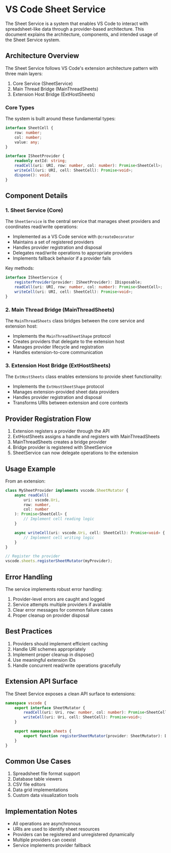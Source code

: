 # VS Code Sheet Service

The Sheet Service is a system that enables VS Code to interact with spreadsheet-like data through a provider-based architecture. This document explains the architecture, components, and intended usage of the Sheet Service system.

## Architecture Overview

The Sheet Service follows VS Code's extension architecture pattern with three main layers:

1. Core Service (SheetService)
2. Main Thread Bridge (MainThreadSheets)
3. Extension Host Bridge (ExtHostSheets)

### Core Types

The system is built around these fundamental types:

```typescript
interface SheetCell {
	row: number;
	col: number;
	value: any;
}

interface ISheetProvider {
	readonly extId: string;
	readCell(uri: URI, row: number, col: number): Promise<SheetCell>;
	writeCell(uri: URI, cell: SheetCell): Promise<void>;
	dispose(): void;
}
```

## Component Details

### 1. Sheet Service (Core)

The `SheetService` is the central service that manages sheet providers and coordinates read/write operations:

- Implemented as a VS Code service with `@createDecorator`
- Maintains a set of registered providers
- Handles provider registration and disposal
- Delegates read/write operations to appropriate providers
- Implements fallback behavior if a provider fails

Key methods:

```typescript
interface ISheetService {
	registerProvider(provider: ISheetProvider): IDisposable;
	readCell(uri: URI, row: number, col: number): Promise<SheetCell>;
	writeCell(uri: URI, cell: SheetCell): Promise<void>;
}
```

### 2. Main Thread Bridge (MainThreadSheets)

The `MainThreadSheets` class bridges between the core service and extension host:

- Implements the `MainThreadSheetShape` protocol
- Creates providers that delegate to the extension host
- Manages provider lifecycle and registration
- Handles extension-to-core communication

### 3. Extension Host Bridge (ExtHostSheets)

The `ExtHostSheets` class enables extensions to provide sheet functionality:

- Implements the `ExtHostSheetShape` protocol
- Manages extension-provided sheet data providers
- Handles provider registration and disposal
- Transforms URIs between extension and core contexts

## Provider Registration Flow

1. Extension registers a provider through the API
2. ExtHostSheets assigns a handle and registers with MainThreadSheets
3. MainThreadSheets creates a bridge provider
4. Bridge provider is registered with SheetService
5. SheetService can now delegate operations to the extension

## Usage Example

From an extension:

```typescript
class MySheetProvider implements vscode.SheetMutator {
	async readCell(
		uri: vscode.Uri,
		row: number,
		col: number
	): Promise<SheetCell> {
		// Implement cell reading logic
	}

	async writeCell(uri: vscode.Uri, cell: SheetCell): Promise<void> {
		// Implement cell writing logic
	}
}

// Register the provider
vscode.sheets.registerSheetMutator(myProvider);
```

## Error Handling

The service implements robust error handling:

1. Provider-level errors are caught and logged
2. Service attempts multiple providers if available
3. Clear error messages for common failure cases
4. Proper cleanup on provider disposal

## Best Practices

1. Providers should implement efficient caching
2. Handle URI schemes appropriately
3. Implement proper cleanup in dispose()
4. Use meaningful extension IDs
5. Handle concurrent read/write operations gracefully

## Extension API Surface

The Sheet Service exposes a clean API surface to extensions:

```typescript
namespace vscode {
	export interface SheetMutator {
		readCell(uri: Uri, row: number, col: number): Promise<SheetCell>;
		writeCell(uri: Uri, cell: SheetCell): Promise<void>;
	}

	export namespace sheets {
		export function registerSheetMutator(provider: SheetMutator): Disposable;
	}
}
```

## Common Use Cases

1. Spreadsheet file format support
2. Database table viewers
3. CSV file editors
4. Data grid implementations
5. Custom data visualization tools

## Implementation Notes

- All operations are asynchronous
- URIs are used to identify sheet resources
- Providers can be registered and unregistered dynamically
- Multiple providers can coexist
- Service implements provider fallback
